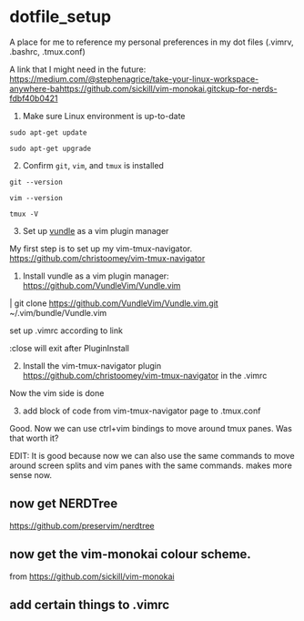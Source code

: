 # dotfile_setup
A place for me to reference my personal preferences in my dot files (.vimrv, .bashrc, .tmux.conf)

A link that I might need in the future: https://medium.com/@stephenagrice/take-your-linux-workspace-anywhere-bahttps://github.com/sickill/vim-monokai.gitckup-for-nerds-fdbf40b0421

1. Make sure Linux environment is up-to-date

`sudo apt-get update`

`sudo apt-get upgrade`

2. Confirm `git`, `vim`, and `tmux` is installed

`git --version`

`vim --version`

`tmux -V`

3. Set up [vundle](https://github.com/VundleVim/Vundle.vim) as a vim plugin manager


My first step is to set up my vim-tmux-navigator. https://github.com/christoomey/vim-tmux-navigator

1. Install vundle as a vim plugin manager: https://github.com/VundleVim/Vundle.vim

| git clone https://github.com/VundleVim/Vundle.vim.git ~/.vim/bundle/Vundle.vim

set up .vimrc according to link

:close will exit after PluginInstall

2. Install the vim-tmux-navigator plugin https://github.com/christoomey/vim-tmux-navigator in the .vimrc

Now the vim side is done 

3. add block of code from vim-tmux-navigator page to .tmux.conf

Good. Now we can use ctrl+vim bindings to move around tmux panes. Was that worth it? 

EDIT:   It is good because now we can also use the same commands to move around screen splits and vim panes with the same commands. makes more sense now. 


## now get NERDTree

https://github.com/preservim/nerdtree

## now get the vim-monokai colour scheme.

from https://github.com/sickill/vim-monokai

## add certain things to .vimrc
